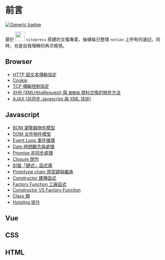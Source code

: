 # 前言

[![Generic badge](https://img.shields.io/badge/since-2021/11/08-blue.svg)](https://shields.io/)

基於 <img width="30" src="https://camo.githubusercontent.com/61e102d7c605ff91efedb9d7e47c1c4a07cef59d3e1da202fd74f4772122ca4e/68747470733a2f2f766974656a732e6465762f6c6f676f2e737667"> `vitepress` 搭建的文檔專案，後續每日整理 `notion` 上所有的速記。同時，也是自我理解的再次檢視。

## Browser

- [HTTP 超文本傳輸協定](/Browser/http)
- [Cookie](/Browser/cookie)
- [TCP 傳輸控制協定](/Browser/tcp)
- [XHR (XMLHttpRequest) 與 `服務端` 資料交換的物件方法](/Browser/xhr)
- [AJAX (非同步 Javascript 與 XML 技術)](/Browser/ajax)

## Javascript

- [BOM 瀏覽器物件模型](/Javascript/bom)
- [DOM 文件物件模型](/Javascript/dom)
- [Event Loop 事件循環](/Javascript/eventLoop)
- [Date 時間觀念與處理](/Javascript/date)
- [Promise 非同步處理](/Javascript/promise)
- [Closure 閉包](/Javascript/closure)
- [封裝「鏈式」函式庫](/Javascript/chain)
- [Prototype chain 原型鏈與繼承](/Javascript/prototype)
- [Constructor 建構函式](/Javascript/constructor)
- [Factory Function 工廠函式](/Javascript/factoryFunction)
- [Constructor VS Factory Function](/Javascript/constructorVSfactory)
- [Class 類](/Javascript/class.md)
- [Hoisting 提升](/Javascript/hoisting)

## Vue

## CSS

## HTML
